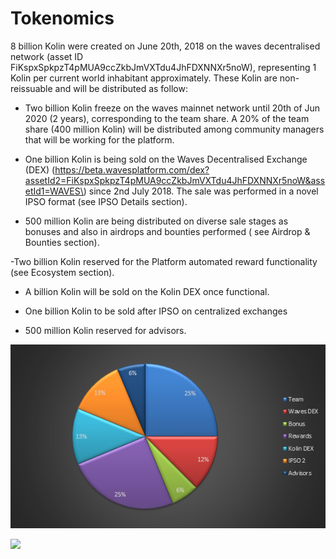 # Tokenomics

8 billion Kolin were created on June 20th, 2018 on the waves decentralised network \(asset ID FiKspxSpkpzT4pMUA9ccZkbJmVXTdu4JhFDXNNXr5noW\), representing 1 Kolin per current world inhabitant approximately. These Kolin are non-reissuable and will be distributed as follow:

- Two billion Kolin freeze on the waves mainnet network until 20th of Jun 2020 \(2 years\), corresponding to the team share. A 20% of the team share \(400 million Kolin\) will be distributed among community managers that will be working for the platform.

- One billion Kolin is being sold on the Waves Decentralised Exchange \(DEX\) \(https://beta.wavesplatform.com/dex?assetId2=FiKspxSpkpzT4pMUA9ccZkbJmVXTdu4JhFDXNNXr5noW&assetId1=WAVES\) since 2nd July 2018. The sale was performed in a novel IPSO format \(see IPSO Details section\).

- 500 million Kolin are being distributed on diverse sale stages as bonuses and also in airdrops and bounties performed \( see Airdrop & Bounties section\).

-Two billion Kolin reserved for the Platform automated reward functionality \(see Ecosystem section\).

- A billion Kolin will be sold on the Kolin DEX once functional.

- One billion Kolin to be sold after IPSO on centralized exchanges

- 500 million Kolin reserved for advisors.

![](../.gitbook/assets/image%20%2810%29.png)

![](file:///C:/Users/FELIPE~1.MIL/AppData/Local/Temp/msohtmlclip1/01/clip_image002.gif)

